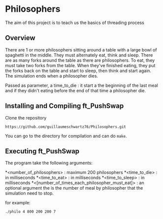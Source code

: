 # Philosophers

The aim of this project is to teach us the basics of threading process

## Overview

There are 1 or more philosophers sitting around a table with a large bowl of spaghetti in the middle.
They must alternately eat, think and sleep.
There are as many forks around the table as there are philosophers.
To eat, they must take two forks from the table.
When they've finished eating, they put the forks back on the table and start to sleep, then think and start again.
The simulation ends when a philosopher dies.

Passed as parameter, a time_to_die : it start a the beginning of the last meal and if they didn't eating before the end
of that time a philosopher die.

## Installing and Compiling ft_PushSwap

Clone the repository

```shell
https://github.com/guillaumeschwartz76/Philosophers.git
```

You can go to the directory for compilation and can do ```make```.

## Executing ft_PushSwap

The program take the following arguments:

 *<number_of_philosophers> : maximum 200 philosophers
 *<time_to_die> : in milliseconds
 *<time_to_eat> : in milliseconds
 *<time_to_sleep> : in milliseconds
 *<[number_of_times_each_philosopher_must_eat]> : an optional argument
 the is the number of meal by philosopher that the simulation need to stop.

for example:
```shell
./philo 4 800 200 200 7
```


